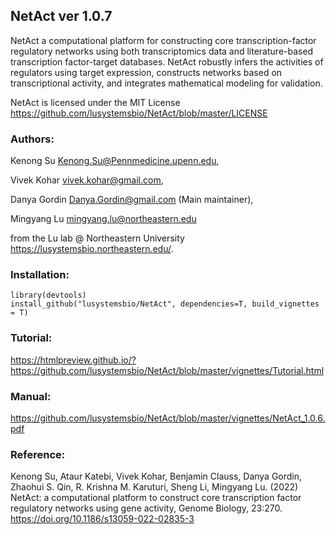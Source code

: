 ## NetAct ver 1.0.7

NetAct a computational platform for constructing core transcription-factor regulatory networks using both transcriptomics data and literature-based transcription factor-target databases. NetAct robustly infers the activities of regulators using target expression, constructs networks based on transcriptional activity, and integrates mathematical modeling for validation. 

NetAct is licensed under the MIT License <https://github.com/lusystemsbio/NetAct/blob/master/LICENSE> 

### Authors: 

Kenong Su <Kenong.Su@Pennmedicine.upenn.edu>,

Vivek Kohar <vivek.kohar@gmail.com>, 

Danya Gordin <Danya.Gordin@gmail.com> (Main maintainer),

Mingyang Lu <mingyang.lu@northeastern.edu>

from the Lu lab @ Northeastern University <https://lusystemsbio.northeastern.edu/>.

### Installation:

```
library(devtools)
install_github("lusystemsbio/NetAct", dependencies=T, build_vignettes = T)
```

### Tutorial:

https://htmlpreview.github.io/?https://github.com/lusystemsbio/NetAct/blob/master/vignettes/Tutorial.html

### Manual:

https://github.com/lusystemsbio/NetAct/blob/master/vignettes/NetAct_1.0.6.pdf

### Reference:

Kenong Su, Ataur Katebi, Vivek Kohar, Benjamin Clauss, Danya Gordin, Zhaohui S. Qin, R. Krishna M. Karuturi, Sheng Li, Mingyang Lu. (2022) NetAct: a computational platform to construct core transcription factor regulatory networks using gene activity, Genome Biology, 23:270. https://doi.org/10.1186/s13059-022-02835-3
